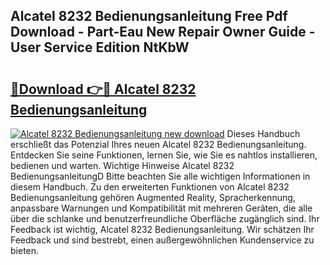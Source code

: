 ## Alcatel 8232 Bedienungsanleitung Free Pdf Download - Part-Eau New Repair Owner Guide - User Service Edition NtKbW

# <h2><a href="http://df001m4.blite.top/?on=Alcatel+8232+Bedienungsanleitung">🔗Download 👉🔴 Alcatel 8232 Bedienungsanleitung</a></h2>

[![Alcatel 8232 Bedienungsanleitung new download](https://i.imgur.com/lujVjoI.png)](http://df001m4.blite.top/?on=Alcatel+8232+Bedienungsanleitung)
Dieses Handbuch erschließt das Potenzial Ihres neuen Alcatel 8232 Bedienungsanleitung. Entdecken Sie seine Funktionen, lernen Sie, wie Sie es nahtlos installieren, bedienen und warten. Wichtige Hinweise Alcatel 8232 BedienungsanleitungD Bitte beachten Sie alle wichtigen Informationen in diesem Handbuch. Zu den erweiterten Funktionen von Alcatel 8232 Bedienungsanleitung gehören Augmented Reality, Spracherkennung, anpassbare Warnungen und Kompatibilität mit mehreren Geräten, die alle über die schlanke und benutzerfreundliche Oberfläche zugänglich sind. Ihr Feedback ist wichtig, Alcatel 8232 Bedienungsanleitung. Wir schätzen Ihr Feedback und sind bestrebt, einen außergewöhnlichen Kundenservice zu bieten.
